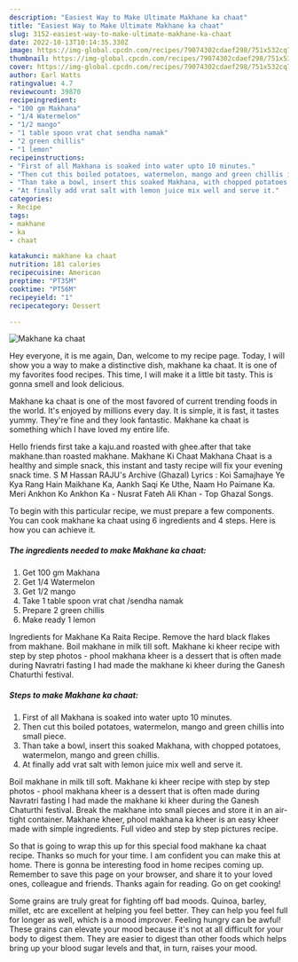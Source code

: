```yaml
---
description: "Easiest Way to Make Ultimate Makhane ka chaat"
title: "Easiest Way to Make Ultimate Makhane ka chaat"
slug: 3152-easiest-way-to-make-ultimate-makhane-ka-chaat
date: 2022-10-13T10:14:35.330Z
image: https://img-global.cpcdn.com/recipes/79074302cdaef298/751x532cq70/makhane-ka-chaat-recipe-main-photo.jpg
thumbnail: https://img-global.cpcdn.com/recipes/79074302cdaef298/751x532cq70/makhane-ka-chaat-recipe-main-photo.jpg
cover: https://img-global.cpcdn.com/recipes/79074302cdaef298/751x532cq70/makhane-ka-chaat-recipe-main-photo.jpg
author: Earl Watts
ratingvalue: 4.7
reviewcount: 39870
recipeingredient:
- "100 gm Makhana"
- "1/4 Watermelon"
- "1/2 mango"
- "1 table spoon vrat chat sendha namak"
- "2 green chillis"
- "1 lemon"
recipeinstructions:
- "First of all Makhana is soaked into water upto 10 minutes."
- "Then cut this boiled potatoes, watermelon, mango and green chillis into small piece."
- "Than take a bowl, insert this soaked Makhana, with chopped potatoes, watermelon, mango and green chillis."
- "At finally add vrat salt with lemon juice mix well and serve it."
categories:
- Recipe
tags:
- makhane
- ka
- chaat

katakunci: makhane ka chaat 
nutrition: 181 calories
recipecuisine: American
preptime: "PT35M"
cooktime: "PT56M"
recipeyield: "1"
recipecategory: Dessert

---
```



![Makhane ka chaat](https://img-global.cpcdn.com/recipes/79074302cdaef298/751x532cq70/makhane-ka-chaat-recipe-main-photo.jpg)

Hey everyone, it is me again, Dan, welcome to my recipe page. Today, I will show you a way to make a distinctive dish, makhane ka chaat. It is one of my favorites food recipes. This time, I will make it a little bit tasty. This is gonna smell and look delicious.

Makhane ka chaat is one of the most favored of current trending foods in the world. It's enjoyed by millions every day. It is simple, it is fast, it tastes yummy. They're fine and they look fantastic. Makhane ka chaat is something which I have loved my entire life.

Hello friends first take a kaju.and roasted with ghee.after that take makhane.than roasted makhane. Makhane Ki Chaat Makhana Chaat is a healthy and simple snack, this instant and tasty recipe will fix your evening snack time. S M Hassan RAJU&#39;s Archive (Ghazal) Lyrics : Koi Samajhaye Ye Kya Rang Hain Maikhane Ka, Aankh Saqi Ke Uthe, Naam Ho Paimane Ka. Meri Ankhon Ko Ankhon Ka - Nusrat Fateh Ali Khan - Top Ghazal Songs.


To begin with this particular recipe, we must prepare a few components. You can cook makhane ka chaat using 6 ingredients and 4 steps. Here is how you can achieve it.

<!--inarticleads1-->

##### The ingredients needed to make Makhane ka chaat:

1. Get 100 gm Makhana
1. Get 1/4 Watermelon
1. Get 1/2 mango
1. Take 1 table spoon vrat chat /sendha namak
1. Prepare 2 green chillis
1. Make ready 1 lemon


Ingredients for Makhane Ka Raita Recipe. Remove the hard black flakes from makhane. Boil makhane in milk till soft. Makhane ki kheer recipe with step by step photos - phool makhana kheer is a dessert that is often made during Navratri fasting I had made the makhane ki kheer during the Ganesh Chaturthi festival. 

<!--inarticleads2-->

##### Steps to make Makhane ka chaat:

1. First of all Makhana is soaked into water upto 10 minutes.
1. Then cut this boiled potatoes, watermelon, mango and green chillis into small piece.
1. Than take a bowl, insert this soaked Makhana, with chopped potatoes, watermelon, mango and green chillis.
1. At finally add vrat salt with lemon juice mix well and serve it.


Boil makhane in milk till soft. Makhane ki kheer recipe with step by step photos - phool makhana kheer is a dessert that is often made during Navratri fasting I had made the makhane ki kheer during the Ganesh Chaturthi festival. Break the makhane into small pieces and store it in an air-tight container. Makhane kheer, phool makhana ka kheer is an easy kheer made with simple ingredients. Full video and step by step pictures recipe. 

So that is going to wrap this up for this special food makhane ka chaat recipe. Thanks so much for your time. I am confident you can make this at home. There is gonna be interesting food in home recipes coming up. Remember to save this page on your browser, and share it to your loved ones, colleague and friends. Thanks again for reading. Go on get cooking!

Some grains are truly great for fighting off bad moods. Quinoa, barley, millet, etc are excellent at helping you feel better. They can help you feel full for longer as well, which is a mood improver. Feeling hungry can be awful! These grains can elevate your mood because it's not at all difficult for your body to digest them. They are easier to digest than other foods which helps bring up your blood sugar levels and that, in turn, raises your mood.
